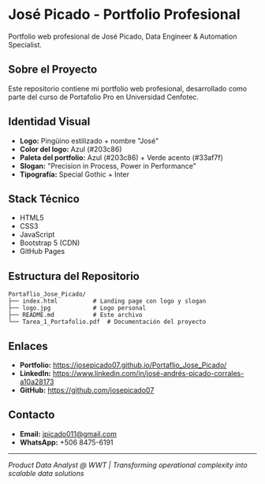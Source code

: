 # José Picado - Portfolio Profesional

Portfolio web profesional de José Picado, Data Engineer & Automation Specialist.

## Sobre el Proyecto

Este repositorio contiene mi portfolio web profesional, desarrollado como parte del curso de Portafolio Pro en Universidad Cenfotec.

## Identidad Visual

- **Logo:** Pingüino estilizado + nombre "José"
- **Color del logo:** Azul (#203c86)
- **Paleta del portfolio:** Azul (#203c86) + Verde acento (#33af7f)
- **Slogan:** "Precision in Process, Power in Performance"
- **Tipografía:** Special Gothic + Inter

## Stack Técnico

- HTML5
- CSS3
- JavaScript
- Bootstrap 5 (CDN)
- GitHub Pages

## Estructura del Repositorio

```
Portaflio_Jose_Picado/
├── index.html          # Landing page con logo y slogan
├── logo.jpg            # Logo personal
├── README.md           # Este archivo
└── Tarea_1_Portafolio.pdf  # Documentación del proyecto
```

## Enlaces

- **Portfolio:** https://josepicado07.github.io/Portaflio_Jose_Picado/
- **LinkedIn:** https://www.linkedin.com/in/josé-andrés-picado-corrales-a10a28173
- **GitHub:** https://github.com/josepicado07

## Contacto

- **Email:** jpicado011@gmail.com
- **WhatsApp:** +506 8475-6191

---

*Product Data Analyst @ WWT | Transforming operational complexity into scalable data solutions*
```

